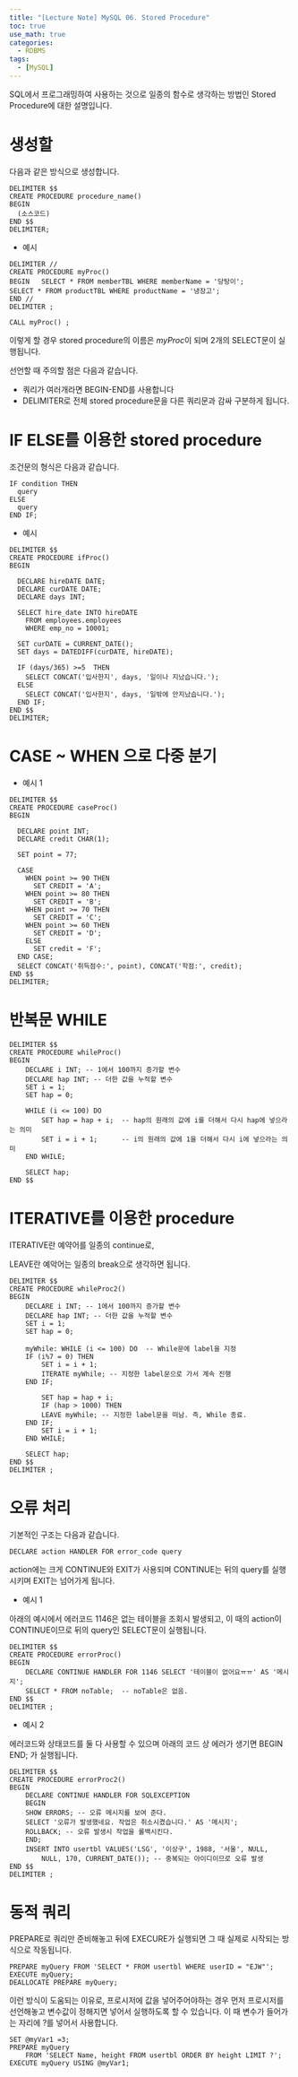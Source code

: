 ```yaml
---
title: "[Lecture Note] MySQL 06. Stored Procedure"
toc: true
use_math: true
categories:
  - RDBMS
tags:
  - [MySQL]
---
```


SQL에서 프로그래밍하여 사용하는 것으로 일종의 함수로 생각하는 방법인 Stored Procedure에 대한 설명입니다.

# 생성할

다음과 같은 방식으로 생성합니다. 
```
DELIMITER $$
CREATE PROCEDURE procedure_name()
BEGIN
  (소스코드)
END $$
DELIMITER;
```
- 예시

```
DELIMITER //
CREATE PROCEDURE myProc()
BEGIN	SELECT * FROM memberTBL WHERE memberName = '당탕이';	
SELECT * FROM productTBL WHERE productName = '냉장고';
END //
DELIMITER ; 

CALL myProc() ;
```

이렇게 할 경우 stored procedure의 이름은 *myProc*이 되며 2개의 SELECT문이 실행됩니다. 

선언할 때 주의할 점은 다음과 같습니다.
- 쿼리가 여러개라면 BEGIN-END를 사용합니다
- DELIMITER로 전체 stored procedure문을 다른 쿼리문과 감싸 구분하게 됩니다.


# IF ELSE를 이용한 stored procedure

조건문의 형식은 다음과 같습니다.
```
IF condition THEN
  query
ELSE
  query
END IF;
```

- 예시

```
DELIMITER $$
CREATE PROCEDURE ifProc()
BEGIN

  DECLARE hireDATE DATE;
  DECLARE curDATE DATE;
  DECLARE days INT;
  
  SELECT hire_date INTO hireDATE 
    FROM employees.employees
    WHERE emp_no = 10001;
    
  SET curDATE = CURRENT_DATE();
  SET days = DATEDIFF(curDATE, hireDATE);

  IF (days/365) >=5  THEN
    SELECT CONCAT('입사한지', days, '일이나 지났습니다.');
  ELSE
    SELECT CONCAT('입사한지', days, '일밖에 안지났습니다.');
  END IF;  
END $$
DELIMITER;
```

# CASE ~ WHEN 으로 다중 분기

- 예시 1

```
DELIMITER $$
CREATE PROCEDURE caseProc()
BEGIN

  DECLARE point INT;
  DECLARE credit CHAR(1);
  
  SET point = 77;
  
  CASE
    WHEN point >= 90 THEN
      SET CREDIT = 'A';
    WHEN point >= 80 THEN
      SET CREDIT = 'B';
    WHEN point >= 70 THEN
      SET CREDIT = 'C';
    WHEN point >= 60 THEN
      SET CREDIT = 'D';
    ELSE
      SET credit = 'F';
  END CASE;
  SELECT CONCAT('취득점수:', point), CONCAT('학점:', credit);
END $$
DELIMITER;
```


# 반복문 WHILE

```
DELIMITER $$
CREATE PROCEDURE whileProc()
BEGIN
	DECLARE i INT; -- 1에서 100까지 증가할 변수
	DECLARE hap INT; -- 더한 값을 누적할 변수
    SET i = 1;
    SET hap = 0;

	WHILE (i <= 100) DO
		SET hap = hap + i;  -- hap의 원래의 값에 i를 더해서 다시 hap에 넣으라는 의미
		SET i = i + 1;      -- i의 원래의 값에 1을 더해서 다시 i에 넣으라는 의미
	END WHILE;

	SELECT hap;   
END $$
```

# ITERATIVE를 이용한 procedure

ITERATIVE란 예약어를 일종의 continue로,

LEAVE란 예악어는 일종의 break으로 생각하면 됩니다. 

```
DELIMITER $$
CREATE PROCEDURE whileProc2()
BEGIN
    DECLARE i INT; -- 1에서 100까지 증가할 변수
    DECLARE hap INT; -- 더한 값을 누적할 변수
    SET i = 1;
    SET hap = 0;

    myWhile: WHILE (i <= 100) DO  -- While문에 label을 지정
	IF (i%7 = 0) THEN
		SET i = i + 1;     
		ITERATE myWhile; -- 지정한 label문으로 가서 계속 진행
	END IF;
        
        SET hap = hap + i; 
        IF (hap > 1000) THEN 
		LEAVE myWhile; -- 지정한 label문을 떠남. 즉, While 종료.
	END IF;
        SET i = i + 1;
    END WHILE;

    SELECT hap;   
END $$
DELIMITER ;
```

# 오류 처리

기본적인 구조는 다음과 같습니다.

```
DECLARE action HANDLER FOR error_code query
```

action에는 크게 CONTINUE와 EXIT가 사용되며 CONTINUE는 뒤의 query를 실행시키며 EXIT는 넘어가게 됩니다.

- 예시 1

아래의 예시에서 에러코드 1146은 없는 테이블을 조회시 발생되고, 이 때의 action이 CONTINUE이므로 뒤의 query인 SELECT문이 실행됩니다.

```
DELIMITER $$
CREATE PROCEDURE errorProc()
BEGIN
    DECLARE CONTINUE HANDLER FOR 1146 SELECT '테이블이 없어요ㅠㅠ' AS '메시지';
    SELECT * FROM noTable;  -- noTable은 없음.  
END $$
DELIMITER ;
```

- 예시 2

에러코드와 상태코드를 둘 다 사용할 수 있으며 아래의 코드 상 에러가 생기면 BEGIN END; 가 실행됩니다.

```
DELIMITER $$
CREATE PROCEDURE errorProc2()
BEGIN
    DECLARE CONTINUE HANDLER FOR SQLEXCEPTION 
    BEGIN
	SHOW ERRORS; -- 오류 메시지를 보여 준다.
	SELECT '오류가 발생했네요. 작업은 취소시켰습니다.' AS '메시지'; 
	ROLLBACK; -- 오류 발생시 작업을 롤백시킨다.
    END;
    INSERT INTO usertbl VALUES('LSG', '이상구', 1988, '서울', NULL, 
		NULL, 170, CURRENT_DATE()); -- 중복되는 아이디이므로 오류 발생
END $$
DELIMITER ;
```

# 동적 쿼리

PREPARE로 쿼리만 준비해놓고 뒤에 EXECURE가 실행되면 그 때 실제로 시작되는 방식으로 작동됩니다. 

```
PREPARE myQuery FROM 'SELECT * FROM usertbl WHERE userID = "EJW"';
EXECUTE myQuery;
DEALLOCATE PREPARE myQuery;
```

이런 방식이 도움되는 이유로, 프로시저에 값을 넣어주어야하는 경우 먼저 프로시저를 선언해놓고 변수값이 정해지면 넣어서 실행하도록 할 수 있습니다.
이 때 변수가 들어가는 자리에 ?를 넣어서 사용합니다.

```
SET @myVar1 =3;
PREPARE myQuery
	FROM 'SELECT Name, height FROM usertbl ORDER BY height LIMIT ?';
EXECUTE myQuery USING @myVar1;

```
